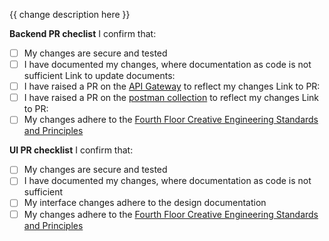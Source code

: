  {{ change description here }}


**Backend PR checlist**
I confirm that:
- [ ] My changes are secure and tested
- [ ] I have documented my changes, where documentation as code is not sufficient
  Link to update documents:
- [ ] I have raised a PR on the [API Gateway](https://github.com/Fourth-Floor-Creative/creator-hub-gateway) to reflect my changes
  Link to PR:
- [ ] I have raised a PR on the [postman collection](https://github.com/Fourth-Floor-Creative/ffc-api-postman-collection) to reflect my changes
  Link to PR:
- [ ] My changes adhere to the [Fourth Floor Creative Engineering Standards and Principles](https://github.com/Fourth-Floor-Creative/engineering-standards#readme)

**UI PR checklist**
I confirm that:
- [ ] My changes are secure and tested
- [ ] I have documented my changes, where documentation as code is not sufficient
- [ ] My interface changes adhere to the design documentation
- [ ] My changes adhere to the [Fourth Floor Creative Engineering Standards and Principles](https://github.com/Fourth-Floor-Creative/engineering-standards#readme)

